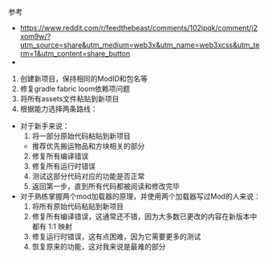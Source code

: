 参考
- https://www.reddit.com/r/feedthebeast/comments/102jpqk/comment/j2xom9w/?utm_source=share&utm_medium=web3x&utm_name=web3xcss&utm_term=1&utm_content=share_button
- 

1. 创建新项目，保持相同的ModID和包名等
2. 修复gradle fabric loom依赖项问题
3. 将所有assets文件粘贴到新项目
4. 根据能力选择两条路线：
  - 对于新手来说：
    1. 将一部分原始代码粘贴到新项目
      - 推荐优先搬运物品和方块相关的部分
    2. 修复所有编译错误
    3. 修复所有运行时错误
    4. 测试这部分代码对应的功能是否正常
    5. 返回第一步，直到所有代码都被阅读和修改完毕
  - 对于熟练掌握两个mod加载器的原理，并使用两个加载器写过Mod的人来说：
    1. 将所有原始代码粘贴到新项目
    2. 修复所有编译错误，这通常还不错，因为大多数已更改的内容在新版本中都有 1:1 映射
    3. 修复运行时错误，这有点困难，因为它需要更多的测试
    4. 恢复原来的功能，这对我来说是最难的部分